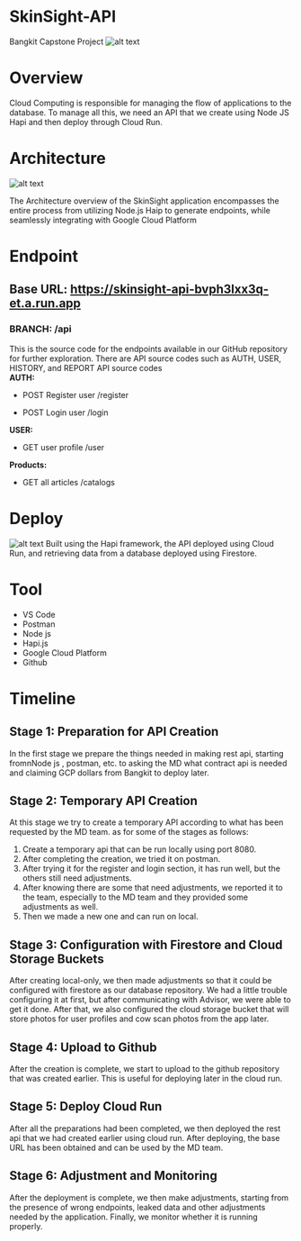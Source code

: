 # SkinSight-API
Bangkit Capstone Project
![alt text](https://github.com/rfqgal/SkinSight-API/blob/00e7b524f90da5e145caa3f0116a5f1f0b85e927/src/asset/gcp.jpg)

# Overview
Cloud Computing is responsible for managing the flow of applications to the database. To manage all this, we need an API that we create using Node JS Hapi and then deploy through Cloud Run.

# Architecture

![alt text](https://github.com/rfqgal/SkinSight-API/blob/00e7b524f90da5e145caa3f0116a5f1f0b85e927/src/asset/Arsitektur%20Cloud%20Computing%20Capstone.jpg)

The Architecture overview of the SkinSight application encompasses the entire process from utilizing Node.js Haip to generate endpoints, while seamlessly integrating with Google Cloud Platform

# Endpoint
## Base URL: https://skinsight-api-bvph3lxx3q-et.a.run.app  
### BRANCH: /api
This is the source code for the endpoints available in our GitHub repository for further exploration. There are API source codes such as AUTH, USER, HISTORY, and REPORT API source codes  
**AUTH:**
- POST Register user
/register

- POST Login user
/login

**USER:**
- GET user profile
/user

**Products:**
- GET all articles /catalogs


# Deploy 

![alt text](https://github.com/rfqgal/SkinSight-API/blob/00e7b524f90da5e145caa3f0116a5f1f0b85e927/src/asset/cloud-run.png)
Built using the Hapi framework, the API deployed using Cloud Run, and retrieving data from a database deployed using Firestore.

# Tool
- VS Code
- Postman
- Node js
- Hapi.js
- Google Cloud Platform
- Github

# Timeline
## Stage 1: Preparation for API Creation
In the first stage we prepare the things needed in making rest api, starting fromnNode js , postman, etc. to asking the MD what contract api is needed and claiming GCP dollars from Bangkit to deploy later. 

## Stage 2: Temporary API Creation
At this stage we try to create a temporary API according to what has been requested by the MD team. as for some of the stages as follows:
1. Create a temporary api that can be run locally using port 8080.  
2. After completing the creation, we tried it on postman.
3. After trying it for the register and login section, it has run well, but the others still need adjustments.
4. After knowing there are some that need adjustments, we reported it to the team, especially to the MD team and they provided some adjustments as well.
5. Then we made a new one and can run on local.

## Stage 3: Configuration with Firestore and Cloud Storage Buckets
After creating local-only, we then made adjustments so that it could be configured with firestore as our database repository. We had a little trouble configuring it at first, but after communicating with Advisor, we were able to get it done. After that, we also configured the cloud storage bucket that will store photos for user profiles and cow scan photos from the app later.

## Stage 4: Upload to Github
After the creation is complete, we start to upload to the github repository that was created earlier. This is useful for deploying later in the cloud run.

## Stage 5: Deploy Cloud Run
After all the preparations had been completed, we then deployed the rest api that we had created earlier using cloud run. After deploying, the base URL has been obtained and can be used by the MD team.

## Stage 6: Adjustment and Monitoring
After the deployment is complete, we then make adjustments, starting from the presence of wrong endpoints, leaked data and other adjustments needed by the application. Finally, we monitor whether it is running properly.
